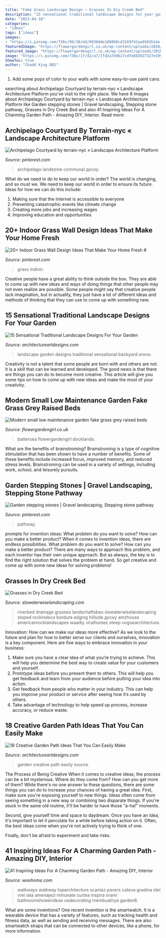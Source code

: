 ```yaml
---
title: "Fake Grass Landscape Design ~ Grasses In Dry Creek Bed"
description: "15 sensational traditional landscape designs for your garden"
date: "2023-04-18"
categories:
- "ideas"
tags: ["ideas"]
images:
- "https://i.pinimg.com/736x/99/30/dd/9930dde108099cd3169742aa9502b14e.jpg"
featuredImage: "https://flowergardengirl.co.uk/wp-content/uploads/2016/02/modern-small-low-maintenance-garden-fake-grass-grey-raised-beds-contemporary-planting-docklands-london.jpg"
featured_image: "https://flowergardengirl.co.uk/wp-content/uploads/2016/02/modern-small-low-maintenance-garden-fake-grass-grey-raised-beds-contemporary-planting-docklands-london.jpg"
image: "https://i.pinimg.com/736x/1f/d2/a7/1fd2a7d4617cd7e683027327e1990bfb.jpg"
ShowToc: true
author: "Chadd King DDS"
---
```



1. Add some pops of color to your walls with some easy-to-use paint cans.

	

		
searching about Archipelago Courtyard by terrain-nyc « Landscape Architecture Platform you've visit to the right place. We have 8 Images about Archipelago Courtyard by terrain-nyc « Landscape Architecture Platform like Garden stepping stones | Gravel landscaping, Stepping stone pathway, Grasses in Dry Creek Bed and also 41 Inspiring Ideas For A Charming Garden Path - Amazing DIY, Interior. Read more:
		
    
## Archipelago Courtyard By Terrain-nyc « Landscape Architecture Platform

<img loading=lazy src="https://i.pinimg.com/736x/99/30/dd/9930dde108099cd3169742aa9502b14e.jpg" onerror="this.onerror=null;this.src='https://tse4.mm.bing.net/th?id=OIP.RZ4vhylpgRvYbgn4ZrKBNAHaEg&amp;pid=15.1';" alt="Archipelago Courtyard by terrain-nyc « Landscape Architecture Platform">

_Source: pinterest.com_

>archipelago landezine communal доску. 

	

What do we need to do to keep our world in order?
The world is changing, and so must we. We need to keep our world in order to ensure its future. Ideas for how we can do this include: 
1. Making sure that the internet is accessible to everyone 
2. Preventing catastrophic events like climate change 
3. Creating more jobs and increasing wages 
4. Improving education and opportunities 

    
## 20+ Indoor Grass Wall Design Ideas That Make Your Home Fresh #

<img loading=lazy src="https://i.pinimg.com/736x/1f/d2/a7/1fd2a7d4617cd7e683027327e1990bfb.jpg" onerror="this.onerror=null;this.src='https://tse4.mm.bing.net/th?id=OIP.NRCw4np6MmyqnfbatdSa2gHaOL&amp;pid=15.1';" alt="20+ Indoor Grass Wall Design Ideas That Make Your Home Fresh #">

_Source: pinterest.com_

>grass indoor. 

	

Creative people have a great ability to think outside the box. They are able to come up with new ideas and ways of doing things that other people may not even realize are possible. Some people might say that creative people lack imagination, but in actuality, they just have a lot of different ideas and methods of thinking that they can use to come up with something new.

    
## 15 Sensational Traditional Landscape Designs For Your Garden

<img loading=lazy src="https://www.architectureartdesigns.com/wp-content/uploads/2014/09/15-Sensational-Traditional-Landscape-Designs-For-Your-Backyard-5-630x903.jpg" onerror="this.onerror=null;this.src='https://tse3.mm.bing.net/th?id=OIP.uTUYdKb32Pzn6gt290Vy4QHaKn&amp;pid=15.1';" alt="15 Sensational Traditional Landscape Designs For Your Garden">

_Source: architectureartdesigns.com_

>landscape garden designs traditional sensational backyard orono. 

	

Creativity is not a talent that some people are born with and others are not. It is a skill that can be learned and developed. The good news is that there are things you can do to become more creative. This article will give you some tips on how to come up with new ideas and make the most of your creativity.

    
## Modern Small Low Maintenance Garden Fake Grass Grey Raised Beds

<img loading=lazy src="https://flowergardengirl.co.uk/wp-content/uploads/2016/02/modern-small-low-maintenance-garden-fake-grass-grey-raised-beds-contemporary-planting-docklands-london.jpg" onerror="this.onerror=null;this.src='https://tse4.mm.bing.net/th?id=OIP.gFooUL6GZNnQqANphYEjNwHaEK&amp;pid=15.1';" alt="Modern small low maintenance garden fake grass grey raised beds">

_Source: flowergardengirl.co.uk_

>battersea flowergardengirl docklands. 

	

What are the benefits of brainstroming?
Brainstroming is a type of cognitive stimulation that has been shown to have a number of benefits. Some of these benefits include increased focus, improved memory, and reduced stress levels. Brainstroming can be used in a variety of settings, including work, school, and leisurely pursuits.

    
## Garden Stepping Stones | Gravel Landscaping, Stepping Stone Pathway

<img loading=lazy src="https://i.pinimg.com/736x/01/a0/8b/01a08b2eda0981f7d7c85a982568fbe4--garden-stepping-stones-my-house.jpg" onerror="this.onerror=null;this.src='https://tse3.mm.bing.net/th?id=OIP.bplDrzXv_MVlpddoiJ7FdQHaJ3&amp;pid=15.1';" alt="Garden stepping stones | Gravel landscaping, Stepping stone pathway">

_Source: pinterest.com_

>pathway. 

	

prompts for invention ideas: What problem do you want to solve? How can you make a better product?
When it comes to invention ideas, there are endless possibilities. What problem do you want to solve? How can you make a better product? There are many ways to approach this problem, and each inventor has their own unique approach. But as always, the key is to find the right solution that solves the problem at hand. So get creative and come up with some new ideas for solving problems!

    
## Grasses In Dry Creek Bed

<img loading=lazy src="https://www.slowaterwiselandscaping.com/GardenWorks/Photos/737.jpg" onerror="this.onerror=null;this.src='https://tse1.mm.bing.net/th?id=OIP.cBqYrZnLv0PLgv_SbcHQuQHaLJ&amp;pid=15.1';" alt="Grasses in Dry Creek Bed">

_Source: slowaterwiselandscaping.com_

>riverbed drainage grasses landschaftsbau slowaterwiselandscaping sloped rockindeco bordure edging hillside доску amzhouse americanrocklandscapes waadiy viralhomez steep voguearchitecture. 

	

Innovation: How can we make our ideas more effective?
As we look to the future and plan for how to better serve our clients and ourselves, innovation is a key component. Here are five ways to embrace innovation in your business: 
1. Make sure you have a clear idea of what you’re trying to achieve. This will help you determine the best way to create value for your customers and yourself. 
2. Prototype ideas before you present them to others. This will help you get feedback and learn from your audience before putting your idea into action. 
3. Get feedback from people who matter in your industry. This can help you improve your product or service after seeing how it’s used by others. 
4. Take advantage of technology to help speed up process, increase accuracy, or reduce waste.

    
## 18 Creative Garden Path Ideas That You Can Easily Make

<img loading=lazy src="https://www.architectureartdesigns.com/wp-content/uploads/2016/05/10-25.jpg" onerror="this.onerror=null;this.src='https://tse2.mm.bing.net/th?id=OIP.Guv4_bAh_4Te5ZQBUSm1bQAAAA&amp;pid=15.1';" alt="18 Creative Garden Path Ideas That You Can Easily Make">

_Source: architectureartdesigns.com_

>garden creative path easily source. 

	

The Process of Being Creative
When it comes to creative ideas, the process can be a bit mysterious. Where do they come from? How can you get more of them? While there's no one answer to these questions, there are some things you can do to increase your chances of having a great idea.
First, make sure you're exposing yourself to new things. Ideas often come from seeing something in a new way or combining two disparate things. If you're stuck in the same old routine, it'll be harder to have those "a-ha!" moments.

 Second, give yourself time and space to daydream. Once you have an idea, it's important to let it percolate for a while before taking action on it. Often, the best ideas come when you're not actively trying to think of one.

Finally, don't be afraid to experiment and take risks.

    
## 41 Inspiring Ideas For A Charming Garden Path - Amazing DIY, Interior

<img loading=lazy src="https://www.woohome.com/wp-content/uploads/2014/07/garden-walkway-ideas-7.jpg" onerror="this.onerror=null;this.src='https://tse4.mm.bing.net/th?id=OIP.z7RxMdxq1FK6WFPUGFeS6QHaLH&amp;pid=15.1';" alt="41 Inspiring Ideas For A Charming Garden Path - Amazing DIY, Interior">

_Source: woohome.com_

>walkways walkway toparchitecture scaniaz pavers cateva gradina idei vrei iata amenajezi minunate curtea inspira orami bathroomshowerideas usdecorating membuatnya garden6. 

	

What are some inventions?
One recent invention is the smartwatch. It is a wearable device that has a variety of features, such as tracking health and fitness data, as well as sending and receiving messages. There are also smartwatch straps that can be connected to other devices, like a phone, for more information.

